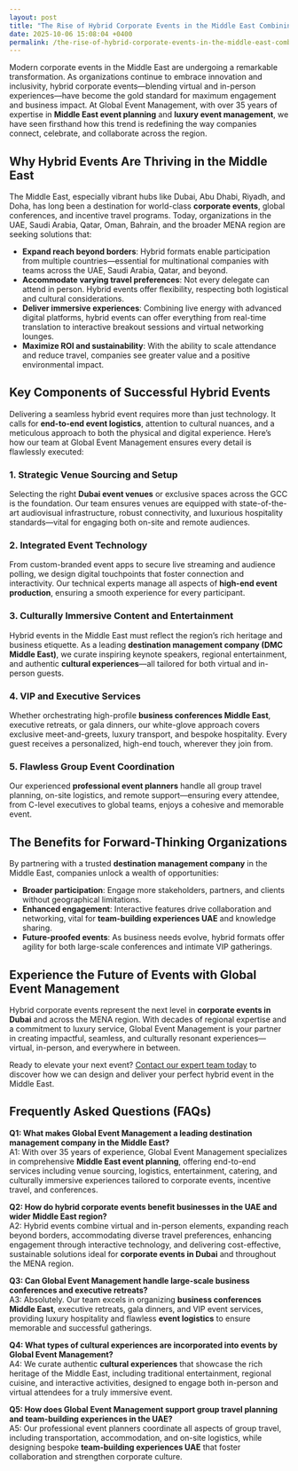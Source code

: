 ```yaml
---
layout: post
title: "The Rise of Hybrid Corporate Events in the Middle East Combining Virtual and InPerson Experiences for Maximum Engagement"
date: 2025-10-06 15:08:04 +0400
permalink: /the-rise-of-hybrid-corporate-events-in-the-middle-east-combining-virtual-and-inperson-experiences-for-maximum-engagement/
---
```

Modern corporate events in the Middle East are undergoing a remarkable transformation. As organizations continue to embrace innovation and inclusivity, hybrid corporate events—blending virtual and in-person experiences—have become the gold standard for maximum engagement and business impact. At Global Event Management, with over 35 years of expertise in **Middle East event planning** and **luxury event management**, we have seen firsthand how this trend is redefining the way companies connect, celebrate, and collaborate across the region.

## Why Hybrid Events Are Thriving in the Middle East

The Middle East, especially vibrant hubs like Dubai, Abu Dhabi, Riyadh, and Doha, has long been a destination for world-class **corporate events**, global conferences, and incentive travel programs. Today, organizations in the UAE, Saudi Arabia, Qatar, Oman, Bahrain, and the broader MENA region are seeking solutions that:

- **Expand reach beyond borders**: Hybrid formats enable participation from multiple countries—essential for multinational companies with teams across the UAE, Saudi Arabia, Qatar, and beyond.
- **Accommodate varying travel preferences**: Not every delegate can attend in person. Hybrid events offer flexibility, respecting both logistical and cultural considerations.
- **Deliver immersive experiences**: Combining live energy with advanced digital platforms, hybrid events can offer everything from real-time translation to interactive breakout sessions and virtual networking lounges.
- **Maximize ROI and sustainability**: With the ability to scale attendance and reduce travel, companies see greater value and a positive environmental impact.

## Key Components of Successful Hybrid Events

Delivering a seamless hybrid event requires more than just technology. It calls for **end-to-end event logistics**, attention to cultural nuances, and a meticulous approach to both the physical and digital experience. Here’s how our team at Global Event Management ensures every detail is flawlessly executed:

### 1. Strategic Venue Sourcing and Setup

Selecting the right **Dubai event venues** or exclusive spaces across the GCC is the foundation. Our team ensures venues are equipped with state-of-the-art audiovisual infrastructure, robust connectivity, and luxurious hospitality standards—vital for engaging both on-site and remote audiences.

### 2. Integrated Event Technology

From custom-branded event apps to secure live streaming and audience polling, we design digital touchpoints that foster connection and interactivity. Our technical experts manage all aspects of **high-end event production**, ensuring a smooth experience for every participant.

### 3. Culturally Immersive Content and Entertainment

Hybrid events in the Middle East must reflect the region’s rich heritage and business etiquette. As a leading **destination management company (DMC Middle East)**, we curate inspiring keynote speakers, regional entertainment, and authentic **cultural experiences**—all tailored for both virtual and in-person guests.

### 4. VIP and Executive Services

Whether orchestrating high-profile **business conferences Middle East**, executive retreats, or gala dinners, our white-glove approach covers exclusive meet-and-greets, luxury transport, and bespoke hospitality. Every guest receives a personalized, high-end touch, wherever they join from.

### 5. Flawless Group Event Coordination

Our experienced **professional event planners** handle all group travel planning, on-site logistics, and remote support—ensuring every attendee, from C-level executives to global teams, enjoys a cohesive and memorable event.

## The Benefits for Forward-Thinking Organizations

By partnering with a trusted **destination management company** in the Middle East, companies unlock a wealth of opportunities:

- **Broader participation**: Engage more stakeholders, partners, and clients without geographical limitations.
- **Enhanced engagement**: Interactive features drive collaboration and networking, vital for **team-building experiences UAE** and knowledge sharing.
- **Future-proofed events**: As business needs evolve, hybrid formats offer agility for both large-scale conferences and intimate VIP gatherings.

## Experience the Future of Events with Global Event Management

Hybrid corporate events represent the next level in **corporate events in Dubai** and across the MENA region. With decades of regional expertise and a commitment to luxury service, Global Event Management is your partner in creating impactful, seamless, and culturally resonant experiences—virtual, in-person, and everywhere in between.

Ready to elevate your next event? [Contact our expert team today](https://geventm.com/) to discover how we can design and deliver your perfect hybrid event in the Middle East.

## Frequently Asked Questions (FAQs)

**Q1: What makes Global Event Management a leading destination management company in the Middle East?**  
A1: With over 35 years of experience, Global Event Management specializes in comprehensive **Middle East event planning**, offering end-to-end services including venue sourcing, logistics, entertainment, catering, and culturally immersive experiences tailored to corporate events, incentive travel, and conferences.

**Q2: How do hybrid corporate events benefit businesses in the UAE and wider Middle East region?**  
A2: Hybrid events combine virtual and in-person elements, expanding reach beyond borders, accommodating diverse travel preferences, enhancing engagement through interactive technology, and delivering cost-effective, sustainable solutions ideal for **corporate events in Dubai** and throughout the MENA region.

**Q3: Can Global Event Management handle large-scale business conferences and executive retreats?**  
A3: Absolutely. Our team excels in organizing **business conferences Middle East**, executive retreats, gala dinners, and VIP event services, providing luxury hospitality and flawless **event logistics** to ensure memorable and successful gatherings.

**Q4: What types of cultural experiences are incorporated into events by Global Event Management?**  
A4: We curate authentic **cultural experiences** that showcase the rich heritage of the Middle East, including traditional entertainment, regional cuisine, and interactive activities, designed to engage both in-person and virtual attendees for a truly immersive event.

**Q5: How does Global Event Management support group travel planning and team-building experiences in the UAE?**  
A5: Our professional event planners coordinate all aspects of group travel, including transportation, accommodation, and on-site logistics, while designing bespoke **team-building experiences UAE** that foster collaboration and strengthen corporate culture.

<script type="application/ld+json">
{
  "@context": "https://schema.org",
  "@type": "BlogPosting",
  "headline": "The Rise of Hybrid Corporate Events in the Middle East Combining Virtual and In-Person Experiences for Maximum Engagement",
  "description": "Explore how hybrid corporate events are transforming business engagement in the Middle East, combining virtual and in-person experiences for maximum impact. Global Event Management shares expert insights on planning, technology, and cultural integration.",
  "author": {
    "@type": "Person",
    "name": "Global Event Management"
  },
  "publisher": {
    "@type": "Organization",
    "name": "Global Event Management",
    "logo": {
      "@type": "ImageObject",
      "url": "https://geventm.com/logo.png"
    }
  },
  "datePublished": "2024-06-01",
  "mainEntityOfPage": {
    "@type": "WebPage",
    "@id": "https://geventm.com/blog/hybrid-corporate-events-middle-east"
  },
  "keywords": "Middle East event planning, corporate events in Dubai, destination management company, incentive travel UAE, business conferences Middle East, luxury event management, group travel planning, event logistics, cultural experiences, Dubai corporate hospitality, professional event planner, MICE travel, group event coordination, executive retreats, gala dinner planning, team-building experiences UAE, high-end event production, VIP event services, Dubai event venues, DMC Middle East"
}
</script>

<script type="application/ld+json">
{
  "@context": "https://schema.org",
  "@type": "FAQPage",
  "mainEntity": [
    {
      "@type": "Question",
      "name": "What makes Global Event Management a leading destination management company in the Middle East?",
      "acceptedAnswer": {
        "@type": "Answer",
        "text": "With over 35 years of experience, Global Event Management specializes in comprehensive Middle East event planning, offering end-to-end services including venue sourcing, logistics, entertainment, catering, and culturally immersive experiences tailored to corporate events, incentive travel, and conferences."
      }
    },
    {
      "@type": "Question",
      "name": "How do hybrid corporate events benefit businesses in the UAE and wider Middle East region?",
      "acceptedAnswer": {
        "@type": "Answer",
        "text": "Hybrid events combine virtual and in-person elements, expanding reach beyond borders, accommodating diverse travel preferences, enhancing engagement through interactive technology, and delivering cost-effective, sustainable solutions ideal for corporate events in Dubai and throughout the MENA region."
      }
    },
    {
      "@type": "Question",
      "name": "Can Global Event Management handle large-scale business conferences and executive retreats?",
      "acceptedAnswer": {
        "@type": "Answer",
        "text": "Absolutely. Our team excels in organizing business conferences Middle East, executive retreats, gala dinners, and VIP event services, providing luxury hospitality and flawless event logistics to ensure memorable and successful gatherings."
      }
    },
    {
      "@type": "Question",
      "name": "What types of cultural experiences are incorporated into events by Global Event Management?",
      "acceptedAnswer": {
        "@type": "Answer",
        "text": "We curate authentic cultural experiences that showcase the rich heritage of the Middle East, including traditional entertainment, regional cuisine, and interactive activities, designed to engage both in-person and virtual attendees for a truly immersive event."
      }
    },
    {
      "@type": "Question",
      "name": "How does Global Event Management support group travel planning and team-building experiences in the UAE?",
      "acceptedAnswer": {
        "@type": "Answer",
        "text": "Our professional event planners coordinate all aspects of group travel, including transportation, accommodation, and on-site logistics, while designing bespoke team-building experiences UAE that foster collaboration and strengthen corporate culture."
      }
    }
  ]
}
</script>